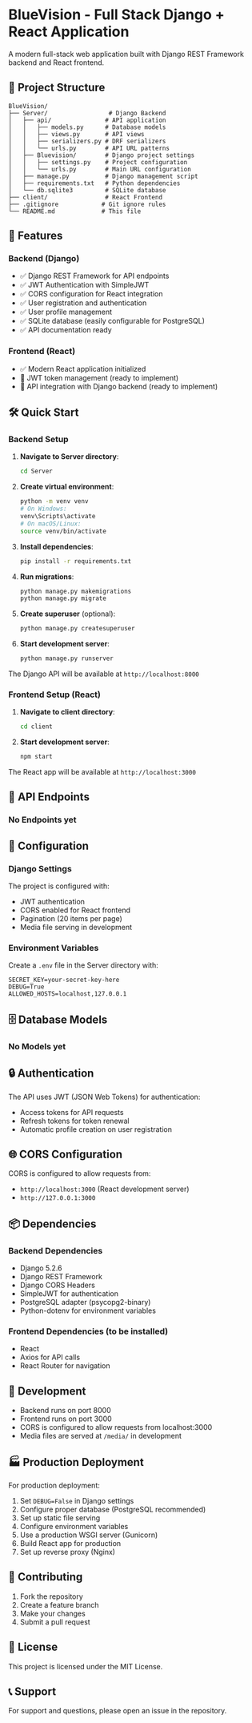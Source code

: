 # BlueVision - Full Stack Django + React Application

A modern full-stack web application built with Django REST Framework backend and React frontend.

## 📁 Project Structure

```
BlueVision/
├── Server/                 # Django Backend
│   ├── api/               # API application
│   │   ├── models.py      # Database models
│   │   ├── views.py       # API views
│   │   ├── serializers.py # DRF serializers
│   │   └── urls.py        # API URL patterns
│   ├── Bluevision/        # Django project settings
│   │   ├── settings.py    # Project configuration
│   │   └── urls.py        # Main URL configuration
│   ├── manage.py          # Django management script
│   ├── requirements.txt   # Python dependencies
│   └── db.sqlite3         # SQLite database
├── client/                # React Frontend
├── .gitignore            # Git ignore rules
└── README.md             # This file
```

## 🚀 Features

### Backend (Django)
- ✅ Django REST Framework for API endpoints
- ✅ JWT Authentication with SimpleJWT
- ✅ CORS configuration for React integration
- ✅ User registration and authentication
- ✅ User profile management
- ✅ SQLite database (easily configurable for PostgreSQL)
- ✅ API documentation ready

### Frontend (React)
- ✅ Modern React application initialized
- 🔄 JWT token management (ready to implement)
- 🔄 API integration with Django backend (ready to implement)

## 🛠️ Quick Start

### Backend Setup

1. **Navigate to Server directory**:
   ```bash
   cd Server
   ```

2. **Create virtual environment**:
   ```bash
   python -m venv venv
   # On Windows:
   venv\Scripts\activate
   # On macOS/Linux:
   source venv/bin/activate
   ```

3. **Install dependencies**:
   ```bash
   pip install -r requirements.txt
   ```

4. **Run migrations**:
   ```bash
   python manage.py makemigrations
   python manage.py migrate
   ```

5. **Create superuser** (optional):
   ```bash
   python manage.py createsuperuser
   ```

6. **Start development server**:
   ```bash
   python manage.py runserver
   ```

The Django API will be available at `http://localhost:8000`

### Frontend Setup (React)

1. **Navigate to client directory**:
   ```bash
   cd client
   ```

2. **Start development server**:
   ```bash
   npm start
   ```

The React app will be available at `http://localhost:3000`

## 📡 API Endpoints

### No Endpoints yet

## 🔧 Configuration

### Django Settings
The project is configured with:
- JWT authentication
- CORS enabled for React frontend
- Pagination (20 items per page)
- Media file serving in development

### Environment Variables
Create a `.env` file in the Server directory with:
```env
SECRET_KEY=your-secret-key-here
DEBUG=True
ALLOWED_HOSTS=localhost,127.0.0.1
```

## 🗄️ Database Models

### No Models yet

## 🔒 Authentication

The API uses JWT (JSON Web Tokens) for authentication:
- Access tokens for API requests
- Refresh tokens for token renewal
- Automatic profile creation on user registration

## 🌐 CORS Configuration

CORS is configured to allow requests from:
- `http://localhost:3000` (React development server)
- `http://127.0.0.1:3000`

## 📦 Dependencies

### Backend Dependencies
- Django 5.2.6
- Django REST Framework
- Django CORS Headers
- SimpleJWT for authentication
- PostgreSQL adapter (psycopg2-binary)
- Python-dotenv for environment variables

### Frontend Dependencies (to be installed)
- React
- Axios for API calls
- React Router for navigation

## 🚀 Development

- Backend runs on port 8000
- Frontend runs on port 3000
- CORS is configured to allow requests from localhost:3000
- Media files are served at `/media/` in development

## 🏭 Production Deployment

For production deployment:
1. Set `DEBUG=False` in Django settings
2. Configure proper database (PostgreSQL recommended)
3. Set up static file serving
4. Configure environment variables
5. Use a production WSGI server (Gunicorn)
6. Build React app for production
7. Set up reverse proxy (Nginx)

## 🤝 Contributing

1. Fork the repository
2. Create a feature branch
3. Make your changes
4. Submit a pull request

## 📄 License

This project is licensed under the MIT License.

## 📞 Support

For support and questions, please open an issue in the repository.
